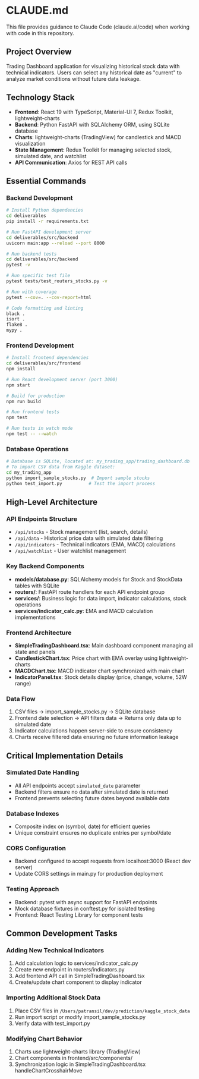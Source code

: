 # CLAUDE.md

This file provides guidance to Claude Code (claude.ai/code) when working with code in this repository.

## Project Overview

Trading Dashboard application for visualizing historical stock data with technical indicators. Users can select any historical date as "current" to analyze market conditions without future data leakage.

## Technology Stack

- **Frontend**: React 19 with TypeScript, Material-UI 7, Redux Toolkit, lightweight-charts
- **Backend**: Python FastAPI with SQLAlchemy ORM, using SQLite database
- **Charts**: lightweight-charts (TradingView) for candlestick and MACD visualization
- **State Management**: Redux Toolkit for managing selected stock, simulated date, and watchlist
- **API Communication**: Axios for REST API calls

## Essential Commands

### Backend Development
```bash
# Install Python dependencies
cd deliverables
pip install -r requirements.txt

# Run FastAPI development server
cd deliverables/src/backend
uvicorn main:app --reload --port 8000

# Run backend tests
cd deliverables/src/backend
pytest -v

# Run specific test file
pytest tests/test_routers_stocks.py -v

# Run with coverage
pytest --cov=. --cov-report=html

# Code formatting and linting
black .
isort .
flake8 .
mypy .
```

### Frontend Development
```bash
# Install frontend dependencies
cd deliverables/src/frontend
npm install

# Run React development server (port 3000)
npm start

# Build for production
npm run build

# Run frontend tests
npm test

# Run tests in watch mode
npm test -- --watch
```

### Database Operations
```bash
# Database is SQLite, located at: my_trading_app/trading_dashboard.db
# To import CSV data from Kaggle dataset:
cd my_trading_app
python import_sample_stocks.py  # Import sample stocks
python test_import.py          # Test the import process
```

## High-Level Architecture

### API Endpoints Structure
- `/api/stocks` - Stock management (list, search, details)
- `/api/data` - Historical price data with simulated date filtering
- `/api/indicators` - Technical indicators (EMA, MACD) calculations
- `/api/watchlist` - User watchlist management

### Key Backend Components
- **models/database.py**: SQLAlchemy models for Stock and StockData tables with SQLite
- **routers/**: FastAPI route handlers for each API endpoint group
- **services/**: Business logic for data import, indicator calculations, stock operations
- **services/indicator_calc.py**: EMA and MACD calculation implementations

### Frontend Architecture
- **SimpleTradingDashboard.tsx**: Main dashboard component managing all state and panels
- **CandlestickChart.tsx**: Price chart with EMA overlay using lightweight-charts
- **MACDChart.tsx**: MACD indicator chart synchronized with main chart
- **IndicatorPanel.tsx**: Stock details display (price, change, volume, 52W range)

### Data Flow
1. CSV files → import_sample_stocks.py → SQLite database
2. Frontend date selection → API filters data → Returns only data up to simulated date
3. Indicator calculations happen server-side to ensure consistency
4. Charts receive filtered data ensuring no future information leakage

## Critical Implementation Details

### Simulated Date Handling
- All API endpoints accept `simulated_date` parameter
- Backend filters ensure no data after simulated date is returned
- Frontend prevents selecting future dates beyond available data

### Database Indexes
- Composite index on (symbol, date) for efficient queries
- Unique constraint ensures no duplicate entries per symbol/date

### CORS Configuration
- Backend configured to accept requests from localhost:3000 (React dev server)
- Update CORS settings in main.py for production deployment

### Testing Approach
- Backend: pytest with async support for FastAPI endpoints
- Mock database fixtures in conftest.py for isolated testing
- Frontend: React Testing Library for component tests

## Common Development Tasks

### Adding New Technical Indicators
1. Add calculation logic to services/indicator_calc.py
2. Create new endpoint in routers/indicators.py
3. Add frontend API call in SimpleTradingDashboard.tsx
4. Create/update chart component to display indicator

### Importing Additional Stock Data
1. Place CSV files in `/Users/patransil/dev/prediction/kaggle_stock_data`
2. Run import script or modify import_sample_stocks.py
3. Verify data with test_import.py

### Modifying Chart Behavior
1. Charts use lightweight-charts library (TradingView)
2. Chart components in frontend/src/components/
3. Synchronization logic in SimpleTradingDashboard.tsx handleChartCrosshairMove